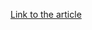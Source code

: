 [Link to the article](https://cybergeeks.tech/a-technical-analysis-of-the-leaked-lockbit-3-0-builder/)
